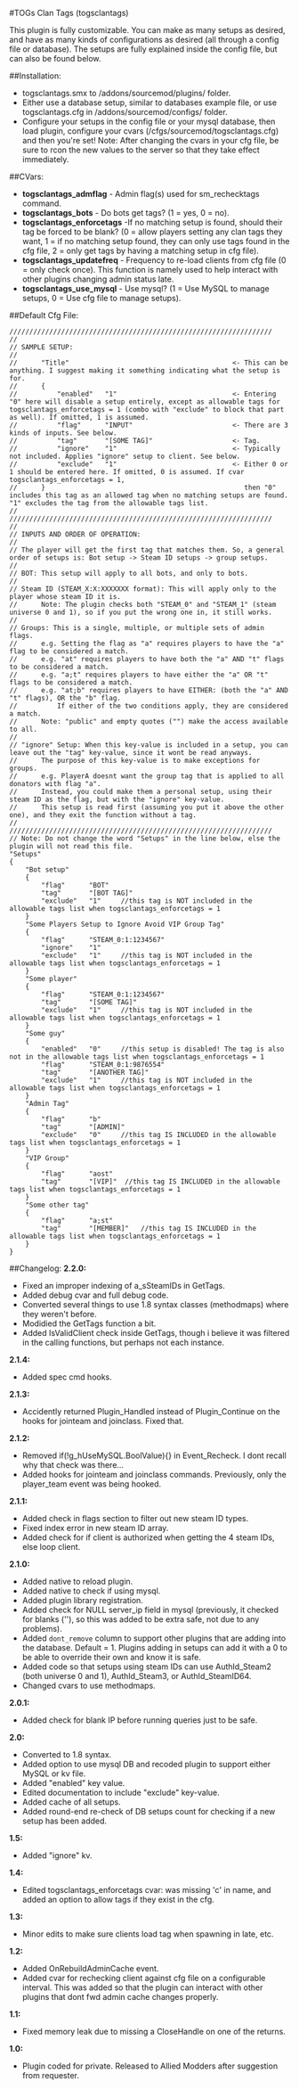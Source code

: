 #TOGs Clan Tags
(togsclantags)

This plugin is fully customizable. You can make as many setups as desired, and have as many kinds of configurations as desired (all through a config file or database). The setups are fully explained inside the config file, but can also be found below.



##Installation:
* togsclantags.smx to /addons/sourcemod/plugins/ folder.
* Either use a database setup, similar to databases example file, or use togsclantags.cfg in /addons/sourcemod/configs/ folder.
* Configure your setups in the config file or your mysql database, then load plugin, configure your cvars (/cfgs/sourcemod/togsclantags.cfg) and then you're set! Note: After changing the cvars in your cfg file, be sure to rcon the new values to the server so that they take effect immediately.



##CVars:
* **togsclantags_admflag** - Admin flag(s) used for sm_rechecktags command.
* **togsclantags_bots** - Do bots get tags? (1 = yes, 0 = no).
* **togsclantags_enforcetags** -If no matching setup is found, should their tag be forced to be blank? (0 = allow players setting any clan tags they want, 1 = if no matching setup found, they can only use tags found in the cfg file, 2 = only get tags by having a matching setup in cfg file).
* **togsclantags_updatefreq** - Frequency to re-load clients from cfg file (0 = only check once). This function is namely used to help interact with other plugins changing admin status late.
* **togsclantags_use_mysql** - Use mysql? (1 = Use MySQL to manage setups, 0 = Use cfg file to manage setups).



##Default Cfg File:
```
//////////////////////////////////////////////////////////////////
//
// SAMPLE SETUP:
//
//		"Title"											<- This can be anything. I suggest making it something indicating what the setup is for.
//		{
//			"enabled"	"1"								<- Entering "0" here will disable a setup entirely, except as allowable tags for togsclantags_enforcetags = 1 (combo with "exclude" to block that part as well). If omitted, 1 is assumed.
//			"flag"		"INPUT"							<- There are 3 kinds of inputs. See below.
//			"tag"		"[SOME TAG]"					<- Tag.
//			"ignore"	"1"								<- Typically not included. Applies "ignore" setup to client. See below.
//			"exclude"	"1"								<- Either 0 or 1 should be entered here. If omitted, 0 is assumed. If cvar togsclantags_enforcetags = 1, 
//		}												   then "0" includes this tag as an allowed tag when no matching setups are found. "1" excludes the tag from the allowable tags list.
//
//////////////////////////////////////////////////////////////////
//
// INPUTS AND ORDER OF OPERATION:
//
// The player will get the first tag that matches them. So, a general order of setups is: Bot setup -> Steam ID setups -> group setups.
//
// BOT: This setup will apply to all bots, and only to bots.
//
// Steam ID (STEAM_X:X:XXXXXXX format): This will apply only to the player whose steam ID it is. 
// 		Note: The plugin checks both "STEAM_0" and "STEAM_1" (steam universe 0 and 1), so if you put the wrong one in, it still works.
//
// Groups: This is a single, multiple, or multiple sets of admin flags.
// 		e.g. Setting the flag as "a" requires players to have the "a" flag to be considered a match.
// 		e.g. "at" requires players to have both the "a" AND "t" flags to be considered a match.
// 		e.g. "a;t" requires players to have either the "a" OR "t" flags to be considered a match.
// 		e.g. "at;b" requires players to have EITHER: (both the "a" AND "t" flags), OR the "b" flag.
// 			If either of the two conditions apply, they are considered a match.
// 		Note: "public" and empty quotes ("") make the access available to all.
//
// "ignore" Setup: When this key-value is included in a setup, you can leave out the "tag" key-value, since it wont be read anyways.
//		The purpose of this key-value is to make exceptions for groups.
//		e.g. PlayerA doesnt want the group tag that is applied to all donators with flag "a".
//		Instead, you could make them a personal setup, using their steam ID as the flag, but with the "ignore" key-value.
//		This setup is read first (assuming you put it above the other one), and they exit the function without a tag.
//
//////////////////////////////////////////////////////////////////
// Note: Do not change the word "Setups" in the line below, else the plugin will not read this file.
"Setups"
{
	"Bot setup"
	{
		"flag"		"BOT"
		"tag"		"[BOT TAG]"
		"exclude"	"1"		//this tag is NOT included in the allowable tags list when togsclantags_enforcetags = 1
	}
	"Some Players Setup to Ignore Avoid VIP Group Tag"
	{
		"flag"		"STEAM_0:1:1234567"
		"ignore"	"1"
		"exclude"	"1"		//this tag is NOT included in the allowable tags list when togsclantags_enforcetags = 1
	}
	"Some player"
	{
		"flag"		"STEAM_0:1:1234567"
		"tag"		"[SOME TAG]"
		"exclude"	"1"		//this tag is NOT included in the allowable tags list when togsclantags_enforcetags = 1
	}
	"Some guy"
	{
		"enabled"	"0"		//this setup is disabled! The tag is also not in the allowable tags list when togsclantags_enforcetags = 1
		"flag"		"STEAM_0:1:9876554"
		"tag"		"[ANOTHER TAG]"
		"exclude"	"1"		//this tag is NOT included in the allowable tags list when togsclantags_enforcetags = 1
	}
	"Admin Tag"
	{
		"flag"		"b"
		"tag"		"[ADMIN]"
		"exclude"	"0"		//this tag IS INCLUDED in the allowable tags list when togsclantags_enforcetags = 1
	}
	"VIP Group"
	{
		"flag"		"aost"
		"tag"		"[VIP]"	 //this tag IS INCLUDED in the allowable tags list when togsclantags_enforcetags = 1
	}
	"Some other tag"
	{
		"flag"		"a;st"
		"tag"		"[MEMBER]"	 //this tag IS INCLUDED in the allowable tags list when togsclantags_enforcetags = 1
	}
}
```


##Changelog:
**2.2.0:**
  * Fixed an improper indexing of a_sSteamIDs in GetTags.
  * Added debug cvar and full debug code.
  * Converted several things to use 1.8 syntax classes (methodmaps) where they weren't before.
  * Modidied the GetTags function a bit.
  * Added IsValidClient check inside GetTags, though i believe it was filtered in the calling functions, but perhaps not each instance.

**2.1.4:**
  * Added spec cmd hooks.

**2.1.3:**
  * Accidently returned Plugin_Handled instead of Plugin_Continue on the hooks for jointeam and joinclass. Fixed that.

**2.1.2:**
  * Removed if(!g_hUseMySQL.BoolValue){} in Event_Recheck. I dont recall why that check was there...
  * Added hooks for jointeam and joinclass commands. Previously, only the player_team event was being hooked.

**2.1.1:**
  * Added check in flags section to filter out new steam ID types.
  * Fixed index error in new steam ID array.
  * Added check for if client is authorized when getting the 4 steam IDs, else loop client.

**2.1.0:**
  * Added native to reload plugin.
  * Added native to check if using mysql.
  * Added plugin library registration.
  * Added check for NULL server_ip field in mysql (previously, it checked for blanks (''), so this was added to be extra safe, not due to any problems).
  * Added `dont_remove` column to support other plugins that are adding into the database. Default = 1. Plugins adding in setups can add it with a 0 to be able to override their own and know it is safe.
  * Added code so that setups using steam IDs can use AuthId_Steam2 (both universe 0 and 1), AuthId_Steam3, or AuthId_SteamID64.
  * Changed cvars to use methodmaps.

**2.0.1:**
  * Added check for blank IP before running queries just to be safe.

**2.0:**
  * Converted to 1.8 syntax.
  * Added option to use mysql DB and recoded plugin to support either MySQL or kv file.
  * Added "enabled" key value.
  * Edited documentation to include "exclude" key-value.
  * Added cache of all setups.
  * Added round-end re-check of DB setups count for checking if a new setup has been added.

**1.5:**
  * Added "ignore" kv.

**1.4:**
  * Edited togsclantags_enforcetags cvar: was missing 'c' in name, and added an option to allow tags if they exist in the cfg.

**1.3:**
  * Minor edits to make sure clients load tag when spawning in late, etc.

**1.2:**
  * Added OnRebuildAdminCache event.
  * Added cvar for rechecking client against cfg file on a configurable interval. This was added so that the plugin can interact with other plugins that dont fwd admin cache changes properly.

**1.1:**
  * Fixed memory leak due to missing a CloseHandle on one of the returns.

**1.0:**
  * Plugin coded for private. Released to Allied Modders after suggestion from requester.
